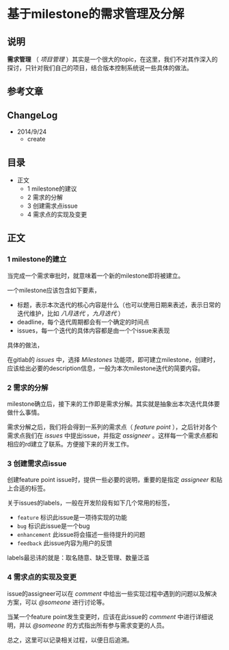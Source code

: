 # 基于milestone的需求管理及分解

## 说明

**需求管理** （ *项目管理* ）其实是一个很大的topic，在这里，我们不对其作深入的探讨，只针对我们自己的项目，结合版本控制系统说一些具体的做法。

## 参考文章


## ChangeLog

- 2014/9/24
    - create

## 目录

- 正文
    - 1 milestone的建议
    - 2 需求的分解
    - 3 创建需求点issue
    - 4 需求点的实现及变更

## 正文

### 1 milestone的建立

当完成一个需求审批时，就意味着一个新的milestone即将被建立。

一个milestone应该包含如下要素，

- 标题，表示本次迭代的核心内容是什么（也可以使用日期来表述，表示日常的迭代维护，比如 *八月迭代* ，*九月迭代* ）
- deadline，每个迭代周期都会有一个确定的时间点
- issues，每一个迭代的具体内容都是由一个个issue来表现

具体的做法，

在gitlab的 *issues* 中，选择 *Milestones* 功能项，即可建立milestone，创建时，应该给出必要的description信息，一般为本次milestone迭代的简要内容。

### 2 需求的分解

milestone确立后，接下来的工作即是需求分解。其实就是抽象出本次迭代具体要做什么事情。

需求分解之后，我们将会得到一系列的需求点（ *feature point* ），之后针对各个需求点我们在 *issues* 中提出issue，并指定 *assigneer* 。这样每一个需求点都和相应的rd建立了联系。方便接下来的开发工作。

### 3 创建需求点issue

创建feature point issue时，提供一些必要的说明，重要的是指定 *assigneer* 和贴上合适的标签。

关于issues的labels，一般在开发阶段有如下几个常用的标签，

- `feature` 标识此issue是一项待实现的功能
- `bug` 标识此issue是一个bug
- `enhancement` 此issue将会描述一些待提升的问题
- `feedback` 此issue内容为用户的反馈

labels最忌讳的就是：取名随意、缺乏管理、数量泛滥

### 4 需求点的实现及变更

issue的assigneer可以在 *comment* 中给出一些实现过程中遇到的问题以及解决方案，可以 *@someone* 进行讨论等。

当某一个feature point发生变更时，应该在此issue的 *comment* 中进行详细说明，并以 *@someone* 的方式指出所有参与需求变更的人员。

总之，这里可以记录相关过程，以便日后追溯。


